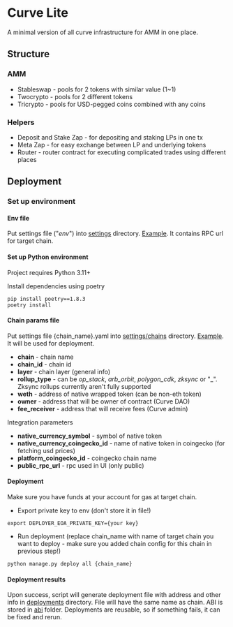 # Curve Lite

A minimal version of all curve infrastructure for AMM in one place.

## Structure

### AMM
- Stableswap - pools for 2 tokens with similar value (1~1)
- Twocrypto - pools for 2 different tokens
- Tricrypto - pools for USD-pegged coins combined with any coins

### Helpers
- Deposit and Stake Zap - for depositing and staking LPs in one tx
- Meta Zap - for easy exchange between LP and underlying tokens
- Router - router contract for executing complicated trades using different places


## Deployment

### Set up environment

#### Env file
Put settings file ("_env_") into [settings](/settings) directory.
[Example](/settings/env.example). It contains RPC url for target chain.

#### Set up Python environment

Project requires Python 3.11+

Install dependencies using poetry

```
pip install poetry==1.8.3
poetry install
```

#### Chain params file

Put settings file {chain_name}.yaml into [settings/chains](/settings/chains) directory.
[Example](/settings/chains/example.yaml). It will be used for deployment.

- **chain** - chain name
- **chain_id** - chain id
- **layer** - chain layer (general info)
- **rollup_type** - can be _op_stack_, _arb_orbit_, _polygon_cdk_, _zksync_ or "_". Zksync rollups currently aren't 
fully supported
- **weth** - address of native wrapped token (can be non-eth token)
- **owner** - address that will be owner of contract (Curve DAO)
- **fee_receiver** - address that will receive fees (Curve admin)

Integration parameters
- **native_currency_symbol** - symbol of native token
- **native_currency_coingecko_id** - name of native token in coingecko (for fetching usd prices)
- **platform_coingecko_id** - coingecko chain name
- **public_rpc_url** - rpc used in UI (only public)

#### Deployment
Make sure you have funds at your account for gas at target chain.

- Export private key to env (don't store it in file!)
```
export DEPLOYER_EOA_PRIVATE_KEY={your key}
```
- Run deployment (replace chain_name with name of target chain you want to deploy - make sure you added chain config for
this chain in previous step!)
```
python manage.py deploy all {chain_name}
```

#### Deployment results
Upon success, script will generate deployment file with address and other info in [deployments](/deployments) directory.
File will have the same name as chain. ABI is stored in [abi](/abi) folder.
Deployments are reusable, so if something fails, it can be fixed and rerun.
